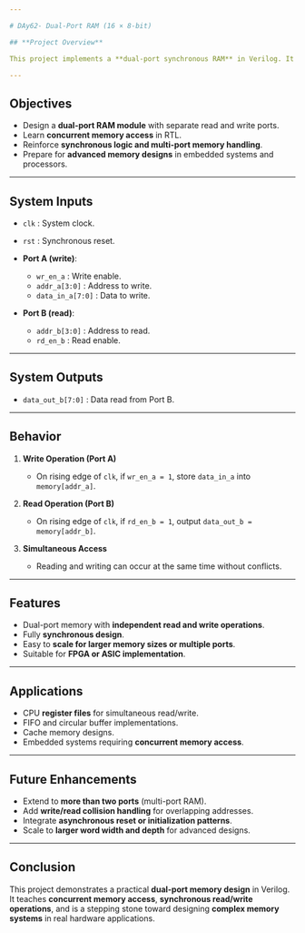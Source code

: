 ```yaml
---

# DAy62- Dual-Port RAM (16 × 8-bit)

## **Project Overview**

This project implements a **dual-port synchronous RAM** in Verilog. It allows **simultaneous read and write operations** on independent ports, which is useful for high-performance systems such as CPU register files, FIFOs, and cache memories.

---
```


## **Objectives**

* Design a **dual-port RAM module** with separate read and write ports.
* Learn **concurrent memory access** in RTL.
* Reinforce **synchronous logic and multi-port memory handling**.
* Prepare for **advanced memory designs** in embedded systems and processors.

---

## **System Inputs**

* `clk` : System clock.
* `rst` : Synchronous reset.
* **Port A (write)**:

  * `wr_en_a` : Write enable.
  * `addr_a[3:0]` : Address to write.
  * `data_in_a[7:0]` : Data to write.
* **Port B (read)**:

  * `addr_b[3:0]` : Address to read.
  * `rd_en_b` : Read enable.

---

## **System Outputs**

* `data_out_b[7:0]` : Data read from Port B.

---

## **Behavior**

1. **Write Operation (Port A)**

   * On rising edge of `clk`, if `wr_en_a = 1`, store `data_in_a` into `memory[addr_a]`.

2. **Read Operation (Port B)**

   * On rising edge of `clk`, if `rd_en_b = 1`, output `data_out_b = memory[addr_b]`.

3. **Simultaneous Access**

   * Reading and writing can occur at the same time without conflicts.

---

## **Features**

* Dual-port memory with **independent read and write operations**.
* Fully **synchronous design**.
* Easy to **scale for larger memory sizes or multiple ports**.
* Suitable for **FPGA or ASIC implementation**.

---

## **Applications**

* CPU **register files** for simultaneous read/write.
* FIFO and circular buffer implementations.
* Cache memory designs.
* Embedded systems requiring **concurrent memory access**.

---

## **Future Enhancements**

* Extend to **more than two ports** (multi-port RAM).
* Add **write/read collision handling** for overlapping addresses.
* Integrate **asynchronous reset or initialization patterns**.
* Scale to **larger word width and depth** for advanced designs.

---

## **Conclusion**

This project demonstrates a practical **dual-port memory design** in Verilog. It teaches **concurrent memory access**, **synchronous read/write operations**, and is a stepping stone toward designing **complex memory systems** in real hardware applications.
